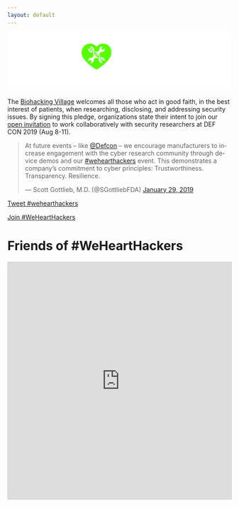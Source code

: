 ```yaml
---
layout: default
---
```


![wehearthackers-logo](assets/images/webiohearthackers_green_white.png)

The [Biohacking Village](https://www.villageb.io/) welcomes all those who act in good faith, in the best interest of patients, when researching, disclosing, and addressing security issues. By signing this pledge, organizations state their intent to join our [open invitation](/assets/documents/BHVinvitation.pdf) to work collaboratively with security researchers at DEF CON 2019 (Aug 8-11).

<blockquote class="twitter-tweet"><p lang="en" dir="ltr">At future events – like <a href="https://twitter.com/defcon?ref_src=twsrc%5Etfw">@Defcon</a> – we encourage manufacturers to increase engagement with the cyber research community through device demos and our <a href="https://twitter.com/hashtag/wehearthackers?src=hash&amp;ref_src=twsrc%5Etfw">#wehearthackers</a> event. This demonstrates a company’s commitment to cyber principles: Trustworthiness. Transparency. Resilience.</p>&mdash; Scott Gottlieb, M.D. (@SGottliebFDA) <a href="https://twitter.com/SGottliebFDA/status/1090280147125764097?ref_src=twsrc%5Etfw">January 29, 2019</a></blockquote> <script async src="https://platform.twitter.com/widgets.js" charset="utf-8"></script>

<a href="https://twitter.com/intent/tweet?button_hashtag=wehearthackers&ref_src=twsrc%5Etfw" class="twitter-hashtag-button" data-show-count="false">Tweet #wehearthackers</a><script async src="https://platform.twitter.com/widgets.js" charset="utf-8"></script>

<a href="https://airtable.com/shrEmhFBqJ1BUjmZR" class="btn"><span></span>Join #WeHeartHackers</a>


# Friends of #WeHeartHackers

<iframe class="airtable-embed" src="https://airtable.com/embed/shr5wvpJ6K3mbnimK?backgroundColor=red&viewControls=on" frameborder="0" onmousewheel="" width="100%" height="533" style="background: transparent; border: 1px solid #ccc;"></iframe>

